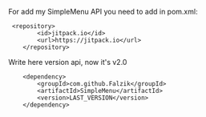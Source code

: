 For add my SimpleMenu API you need to add in pom.xml:

     <repository>
            <id>jitpack.io</id>
            <url>https://jitpack.io</url>
        </repository>

<version>Write here version api, now it's v2.0</version>

        <dependency>
            <groupId>com.github.Falzik</groupId>
            <artifactId>SimpleMenu</artifactId>
            <version>LAST_VERSION</version>
        </dependency>

